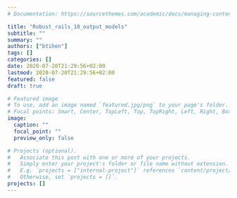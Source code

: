 ```yaml
---
# Documentation: https://sourcethemes.com/academic/docs/managing-content/

title: "Robust_rails_10_output_models"
subtitle: ""
summary: ""
authors: ["btihen"]
tags: []
categories: []
date: 2020-07-20T21:29:56+02:00
lastmod: 2020-07-20T21:29:56+02:00
featured: false
draft: true

# Featured image
# To use, add an image named `featured.jpg/png` to your page's folder.
# Focal points: Smart, Center, TopLeft, Top, TopRight, Left, Right, BottomLeft, Bottom, BottomRight.
image:
  caption: ""
  focal_point: ""
  preview_only: false

# Projects (optional).
#   Associate this post with one or more of your projects.
#   Simply enter your project's folder or file name without extension.
#   E.g. `projects = ["internal-project"]` references `content/project/deep-learning/index.md`.
#   Otherwise, set `projects = []`.
projects: []
---
```

